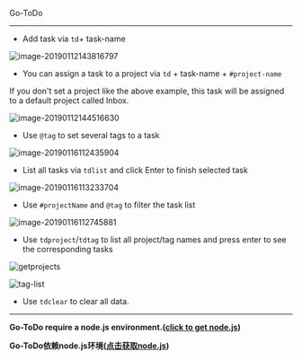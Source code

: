 Go-ToDo

---

* Add task via `td`+ task-name

![image-20190112143816797](https://ws3.sinaimg.cn/large/006tNc79gy1fz3ths9aj2j30v206e0to.jpg)

* You can assign a task to a project via `td` + task-name + `#project-name`

If you don't set a project like the above example, this task will be assigned to a default project called Inbox.

![image-20190112144516630](https://ws2.sinaimg.cn/large/006tNc79gy1fz3thsuim9j30v206c0to.jpg)

* Use `@tag` to set several tags to a task

![image-20190116112435904](https://ws4.sinaimg.cn/large/006tNc79gy1fz89heknk5j30v006cwfp.jpg)

* List all tasks via `tdlist` and click Enter to finish selected task

![image-20190116113233704](https://ws2.sinaimg.cn/large/006tNc79ly1fz89q60bebj30uy0geadu.jpg)

* Use `#projectName` and `@tag` to filter the task list

![image-20190116112745881](https://ws2.sinaimg.cn/large/006tNc79gy1fz89kfg1t7j30uw08saby.jpg)

* Use `tdproject`/`tdtag` to list all project/tag names and press enter to see the corresponding tasks

![getprojects](https://i.loli.net/2019/01/16/5c3ea1e6aa508.gif)

![tag-list](https://ws4.sinaimg.cn/large/006tNc79ly1fz9jzm9wbtg30g4061kjs.gif)

* Use `tdclear` to clear all data.

---

**Go-ToDo require a node.js environment.([click to get node.js](https://nodejs.org/))**

**Go-ToDo依赖node.js环境([点击获取node.js](https://nodejs.org/))**